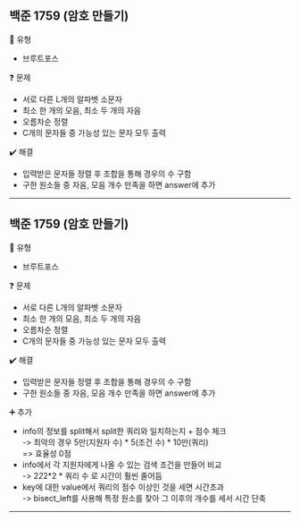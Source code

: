 ## 백준 1759 (암호 만들기)
:pushpin: 유형
* 브루트포스

:question: 문제
* 서로 다른 L개의 알파벳 소문자
* 최소 한 개의 모음, 최소 두 개의 자음
* 오름차순 정렬
* C개의 문자들 중 가능성 있는 문자 모두 출력

:heavy_check_mark: 해결
* 입력받은 문자들 정렬 후 조합을 통해 경우의 수 구함
* 구한 원소들 중 자음, 모음 개수 만족을 하면 answer에 추가

---

## 백준 1759 (암호 만들기)
:pushpin: 유형
* 브루트포스

:question: 문제
* 서로 다른 L개의 알파벳 소문자
* 최소 한 개의 모음, 최소 두 개의 자음
* 오름차순 정렬
* C개의 문자들 중 가능성 있는 문자 모두 출력

:heavy_check_mark: 해결
* 입력받은 문자들 정렬 후 조합을 통해 경우의 수 구함
* 구한 원소들 중 자음, 모음 개수 만족을 하면 answer에 추가
  
:heavy_plus_sign: 추가
* info의 정보를 split해서 split한 쿼리와 일치하는지 + 점수 체크  
  -> 최악의 경우 5만(지원자 수) * 5(조건 수) * 10만(쿼리)  
  => 효율성 0점 
* info에서 각 지원자에게 나올 수 있는 검색 조건을 만들어 비교 <br>
  -> 2*2*2*2 * 쿼리 수 로 시간이 훨씬 줄어듬
* key에 대한 value에서 쿼리의 점수 이상인 것을 세면 시간초과 <br>
  -> bisect_left를 사용해 특정 원소를 찾아 그 이후의 개수를 세서 시간 단축
  
---